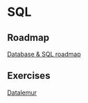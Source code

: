 # SQL

## Roadmap
[Database & SQL roadmap](https://www.databasestar.com/sql-roadmap/#Database_Basics)

## Exercises
[Datalemur](https://datalemur.com/questions?category=SQL)

